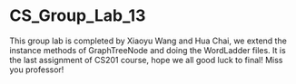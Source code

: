 # CS_Group_Lab_13
This group lab is completed by Xiaoyu Wang and Hua Chai, we extend the instance methods of GraphTreeNode and doing the WordLadder files. 
It is the last assignment of CS201 course, hope we all good luck to final!
Miss you professor! 
